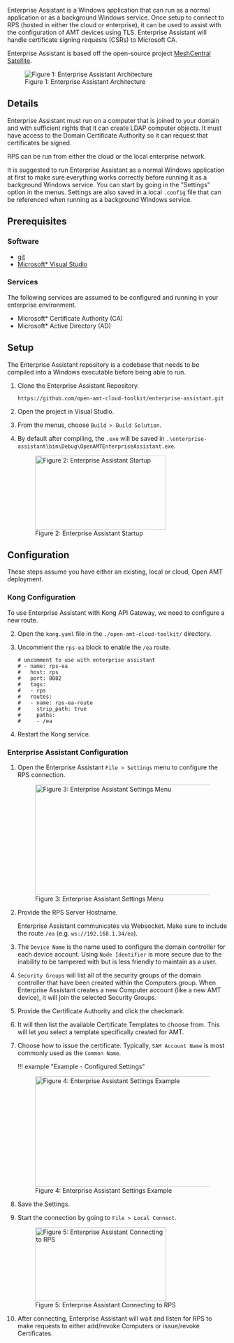 

Enterprise Assistant is a Windows application that can run as a normal application or as a background Windows service. Once setup to connect to RPS (hosted in either the cloud or enterprise), it can be used to assist with the configuration of AMT devices using TLS. Enterprise Assistant will handle certificate signing requests (CSRs) to Microsoft CA.

Enterprise Assistant is based off the open-source project [MeshCentral Satellite](https://github.com/Ylianst/MeshCentralSatellite).

<figure class="figure-image">
    <img src="..\..\..\assets\images\EA_Architecture.png" alt="Figure 1: Enterprise Assistant Architecture">
    <figcaption>Figure 1: Enterprise Assistant Architecture</figcaption>
</figure>

## Details

Enterprise Assistant must run on a computer that is joined to your domain and with sufficient rights that it can create LDAP computer objects. It must have access to the Domain Certificate Authority so it can request that certificates be signed.

RPS can be run from either the cloud or the local enterprise network.

It is suggested to run Enterprise Assistant as a normal Windows application at first to make sure everything works correctly before running it as a background Windows service. You can start by going in the "Settings" option in the menus. Settings are also saved in a local `.config` file that can be referenced when running as a background Windows service.

## Prerequisites

### Software

- [git](https://git-scm.com/downloads)
- [Microsoft* Visual Studio](https://visualstudio.microsoft.com/downloads/)

### Services

The following services are assumed to be configured and running in your enterprise environment.

- Microsoft* Certificate Authority (CA)
- Microsoft* Active Directory (AD)

## Setup

The Enterprise Assistant repository is a codebase that needs to be compiled into a Windows executable before being able to run. 

1. Clone the Enterprise Assistant Repository.
    ```
    https://github.com/open-amt-cloud-toolkit/enterprise-assistant.git
    ```

2. Open the project in Visual Studio.

3. From the menus, choose `Build > Build Solution`.

4. By default after compiling, the `.exe` will be saved in `.\enterprise-assistant\bin\Debug\OpenAMTEnterpriseAssistant.exe`.

    <figure class="figure-image">
        <img width="300" height="169" src="..\..\..\assets\images\EA_Startup.png" alt="Figure 2: Enterprise Assistant Startup">
        <figcaption>Figure 2: Enterprise Assistant Startup</figcaption>
    </figure>

## Configuration

These steps assume you have either an existing, local or cloud, Open AMT deployment. 

### Kong Configuration

To use Enterprise Assistant with Kong API Gateway, we need to configure a new route.

2. Open the `kong.yaml` file in the `./open-amt-cloud-toolkit/` directory.

3. Uncomment the `rps-ea` block to enable the `/ea` route.

    ```
    # uncomment to use with enterprise assistant
    # - name: rps-ea
    #   host: rps
    #   port: 8082
    #   tags:
    #   - rps
    #   routes:
    #   - name: rps-ea-route
    #     strip_path: true
    #     paths:
    #     - /ea
    ```

4. Restart the Kong service.

### Enterprise Assistant Configuration

1. Open the Enterprise Assistant `File > Settings` menu to configure the RPS connection.

    <figure class="figure-image">
        <img width="450" height="253" src="..\..\..\assets\images\EA_SettingsEmpty.png" alt="Figure 3: Enterprise Assistant Settings Menu">
        <figcaption>Figure 3: Enterprise Assistant Settings Menu</figcaption>
    </figure>

2. Provide the RPS Server Hostname. 

    Enterprise Assistant communicates via Websocket. Make sure to include the route `/ea` (e.g. `ws://192.168.1.34/ea`).

3. The `Device Name` is the name used to configure the domain controller for each device account. Using `Node Identifier` is more secure due to the inability to be tampered with but is less friendly to maintain as a user.

4. `Security Groups` will list all of the security groups of the domain controller that have been created within the Computers group. When Enterprise Assistant creates a new Computer account (like a new AMT device), it will join the selected Security Groups.

5. Provide the Certificate Authority and click the checkmark.

6. It will then list the available Certificate Templates to choose from. This will let you select a template specifically created for AMT.

7. Choose how to issue the certificate. Typically, `SAM Account Name` is most commonly used as the `Common Name`.

    !!! example "Example - Configured Settings"
        <figure class="figure-image">
            <img width="450" height="253" src="..\..\..\assets\images\EA_SettingsFull.png" alt="Figure 4: Enterprise Assistant Settings Example">
            <figcaption>Figure 4: Enterprise Assistant Settings Example</figcaption>
        </figure>

8. Save the Settings.

9. Start the connection by going to `File > Local Connect`.

    <figure class="figure-image">
        <img width="300" height="169" src="..\..\..\assets\images\EA_Connected.png" alt="Figure 5: Enterprise Assistant Connecting to RPS">
        <figcaption>Figure 5: Enterprise Assistant Connecting to RPS</figcaption>
    </figure>

10. After connecting, Enterprise Assistant will wait and listen for RPS to make requests to either add/revoke Computers or issue/revoke Certificates.